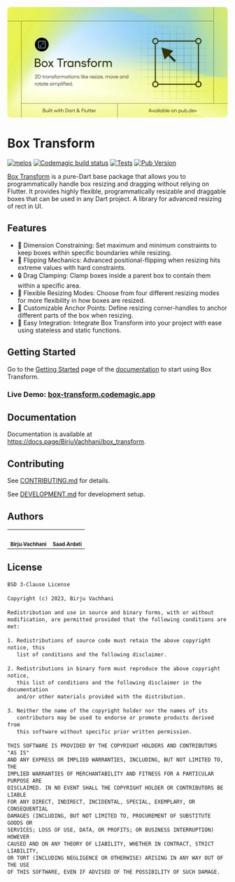 ![Banner](https://raw.githubusercontent.com/BirjuVachhani/box_transform/main/docs/assets/banner.png)

# Box Transform

[![melos](https://img.shields.io/badge/maintained%20with-melos-f700ff.svg?style=flat-square)](https://github.com/invertase/melos) [![Codemagic build status](https://api.codemagic.io/apps/63dd4d4ae6be1d561b8f45d2/63dd4d4ae6be1d561b8f45d1/status_badge.svg)](https://codemagic.io/apps/63dd4d4ae6be1d561b8f45d2/63dd4d4ae6be1d561b8f45d1/latest_build) [![Tests](https://github.com/BirjuVachhani/box_transform/workflows/Tests/badge.svg?branch=main)](https://github.com/BirjuVachhani/box_transform/actions) [![Pub Version](https://img.shields.io/pub/v/box_transform?label=Pub)](https://pub.dev/packages/box_transform)

[Box Transform](github) is a pure-Dart base package that allows you to programmatically handle box resizing and dragging
without relying on Flutter. It provides highly flexible, programmatically resizable and draggable boxes that can be used
in any Dart project. A library for advanced resizing of rect in UI.

## Features

* 📏 Dimension Constraining: Set maximum and minimum constraints to keep boxes within specific boundaries while resizing.
* 🔁 Flipping Mechanics: Advanced positional-flipping when resizing hits extreme values with hard constraints.
* 🔒 Drag Clamping: Clamp boxes inside a parent box to contain them within a specific area.
* 🎨 Flexible Resizing Modes: Choose from four different resizing modes for more flexibility in how boxes are resized.
* 📍 Customizable Anchor Points: Define resizing corner-handles to anchor different parts of the box when resizing.
* 🚀 Easy Integration: Integrate Box Transform into your project with ease using stateless and static functions.

## Getting Started

Go to the [Getting Started](https://docs.page/BirjuVachhani/box_transform/flutter_get_started) page of the 
[documentation](docsite) to start using Box Transform.

### Live Demo: [box-transform.codemagic.app](https://box-transform.codemagic.app)

## Documentation

Documentation is available at https://docs.page/BirjuVachhani/box_transform.

## Contributing

See [CONTRIBUTING.md](https://github.com/BirjuVachhani/adaptive_theme/blob/main/CONTRIBUTING.md) for details.

See [DEVELOPMENT.md](https://github.com/BirjuVachhani/adaptive_theme/blob/main/development.md) for development setup.

## Authors

<table>
  <tr>
    <td align="center"><a href="https://github.com/birjuvachhani"><img src="https://avatars.githubusercontent.com/u/20423471?s=100" width="100px;" alt=""/><br /><sub><b>Birju Vachhani</b></sub></a></td>
    <td align="center"><a href="https://github.com/SwissCheese5"><img src="https://avatars.githubusercontent.com/u/7407478?v=4" width="100px;" alt=""/><br /><sub><b>Saad Ardati</b></sub></a></td>
  </tr>
</table>

## License

```
BSD 3-Clause License

Copyright (c) 2023, Birju Vachhani

Redistribution and use in source and binary forms, with or without
modification, are permitted provided that the following conditions are met:

1. Redistributions of source code must retain the above copyright notice, this
   list of conditions and the following disclaimer.

2. Redistributions in binary form must reproduce the above copyright notice,
   this list of conditions and the following disclaimer in the documentation
   and/or other materials provided with the distribution.

3. Neither the name of the copyright holder nor the names of its
   contributors may be used to endorse or promote products derived from
   this software without specific prior written permission.

THIS SOFTWARE IS PROVIDED BY THE COPYRIGHT HOLDERS AND CONTRIBUTORS "AS IS"
AND ANY EXPRESS OR IMPLIED WARRANTIES, INCLUDING, BUT NOT LIMITED TO, THE
IMPLIED WARRANTIES OF MERCHANTABILITY AND FITNESS FOR A PARTICULAR PURPOSE ARE
DISCLAIMED. IN NO EVENT SHALL THE COPYRIGHT HOLDER OR CONTRIBUTORS BE LIABLE
FOR ANY DIRECT, INDIRECT, INCIDENTAL, SPECIAL, EXEMPLARY, OR CONSEQUENTIAL
DAMAGES (INCLUDING, BUT NOT LIMITED TO, PROCUREMENT OF SUBSTITUTE GOODS OR
SERVICES; LOSS OF USE, DATA, OR PROFITS; OR BUSINESS INTERRUPTION) HOWEVER
CAUSED AND ON ANY THEORY OF LIABILITY, WHETHER IN CONTRACT, STRICT LIABILITY,
OR TORT (INCLUDING NEGLIGENCE OR OTHERWISE) ARISING IN ANY WAY OUT OF THE USE
OF THIS SOFTWARE, EVEN IF ADVISED OF THE POSSIBILITY OF SUCH DAMAGE.

```

[github]: https://github.com/BirjuVachhani/box_transform

[pubdev]: https://pub.dev/packages/rect_resizer

[docsite]: https://docs.page/BirjuVachhani/box_transform